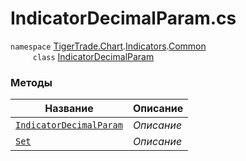 
# IndicatorDecimalParam.cs
`namespace` [TigerTrade.Chart](../../../../TigerTrade.Chart.md).[Indicators](../../../../TigerTrade.Chart/Indicators.md).[Common](../../../../TigerTrade.Chart/Indicators/Common.md)  
`     class` [IndicatorDecimalParam](../IndicatorDecimalParam.cs.md)

### Методы
| Название | Описание |
| --- | --- |
| [`IndicatorDecimalParam`](./Методы/IndicatorDecimalParam.md) | *Описание* |
| [`Set`](./Методы/Set.md) | *Описание* |
